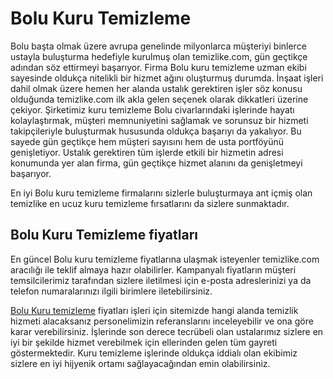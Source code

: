# Bolu Kuru Temizleme 
Bolu başta olmak üzere avrupa genelinde milyonlarca müşteriyi binlerce ustayla buluşturma hedefiyle kurulmuş olan temizlike.com, gün geçtikçe adından söz ettirmeyi başarıyor. Firma Bolu kuru temizleme uzman ekibi sayesinde oldukça nitelikli bir hizmet ağını oluşturmuş durumda. İnşaat işleri dahil olmak üzere hemen her alanda ustalık gerektiren işler söz konusu olduğunda temizlike.com ilk akla gelen seçenek olarak dikkatleri üzerine çekiyor. Şirketimiz kuru temizleme Bolu civarlarındaki işlerinde hayatı kolaylaştırmak, müşteri memnuniyetini sağlamak ve sorunsuz bir hizmeti takipçileriyle buluşturmak hususunda oldukça başarıyı da yakalıyor. Bu sayede gün geçtikçe hem müşteri sayısını hem de usta portföyünü genişletiyor. Ustalık gerektiren tüm işlerde etkili bir hizmetin adresi konumunda yer alan firma, gün geçtikçe hizmet alanını da genişletmeyi başarıyor.

En iyi Bolu kuru temizleme firmalarını sizlerle buluşturmaya ant içmiş olan temizlike en ucuz kuru temizleme fırsatlarını da sizlere sunmaktadır.

## Bolu Kuru Temizleme fiyatları

En güncel Bolu kuru temizleme fiyatlarına ulaşmak isteyenler temizlike.com aracılığı ile teklif almaya hazır olabilirler. Kampanyalı fiyatların müşteri temsilcilerimiz tarafından sizlere iletilmesi için e-posta adreslerinizi ya da telefon numaralarınızı ilgili birimlere iletebilirsiniz.

[Bolu Kuru temizleme](https://www.temizlike.com/bolu/) fiyatları işleri için sitemizde hangi alanda temizlik hizmeti alacaksanız personelimizin referanslarını inceleyebilir ve ona göre karar verebilirsiniz. İşlerinde son derece tecrübeli olan ustalarımız sizlere en iyi bir şekilde hizmet verebilmek için ellerinden gelen tüm gayreti göstermektedir. Kuru temizleme işlerinde oldukça iddialı olan ekibimiz sizlere en iyi hijyenik ortamı sağlayacağından emin olabilirsiniz.
